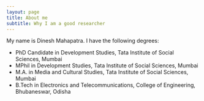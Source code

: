 ```yaml
---
layout: page
title: About me
subtitle: Why I am a good researcher
---
```


My name is Dinesh Mahapatra. I have the following degrees:

- PhD Candidate in Development Studies, Tata Institute of Social Sciences, Mumbai
- MPhil in Development Studies, Tata Institute of Social Sciences, Mumbai
- M.A. in Media and Cultural Studies, Tata Institute of Social Sciences, Mumbai
- B.Tech in Electronics and Telecommunications, College of Engineering, Bhubaneswar, Odisha


